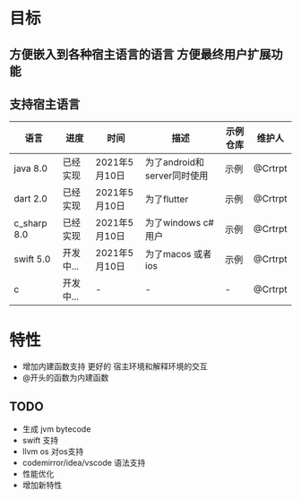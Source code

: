 # 目标

方便嵌入到各种宿主语言的语言 方便最终用户扩展功能
---

## 支持宿主语言
| 语言      | 进度 |时间 | 描述 | 示例仓库 |  维护人 |
| ----------- | ----------- |  ----------- | ----------- | ----------- |   ----------- | 
| java  8.0    | 已经实现       | 2021年5月10日 | 为了android和server同时使用| 示例| @Crtrpt |
| dart  2.0    |   已经实现       | 2021年5月10日 | 为了flutter |示例| @Crtrpt |
| c_sharp 8.0   | 已经实现        | 2021年5月10日 | 为了windows c# 用户 |示例| @Crtrpt |
| swift  5.0  | 开发中...        | 2021年5月10日 | 为了macos 或者 ios |示例| @Crtrpt |
| c  | 开发中...        | - | - |-| @Crtrpt |


# 特性
- 增加内建函数支持 更好的 宿主环境和解释环境的交互
- @开头的函数为内建函数

## TODO 
- 生成 jvm bytecode
- swift 支持
- llvm os 对os支持
- codemirror/idea/vscode 语法支持
- 性能优化
- 增加新特性
